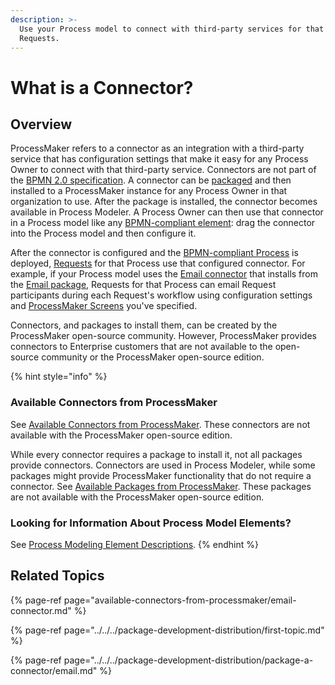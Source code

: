 ```yaml
---
description: >-
  Use your Process model to connect with third-party services for that Process's
  Requests.
---
```


# What is a Connector?

## Overview

ProcessMaker refers to a connector as an integration with a third-party service that has configuration settings that make it easy for any Process Owner to connect with that third-party service. Connectors are not part of the [BPMN 2.0 specification](https://www.omg.org/spec/BPMN/2.0/About-BPMN/). A connector can be [packaged](../../../package-development-distribution/first-topic.md) and then installed to a ProcessMaker instance for any Process Owner in that organization to use. After the package is installed, the connector becomes available in Process Modeler. A Process Owner can then use that connector in a Process model like any [BPMN-compliant element](../model-your-process/process-modeling-element-descriptions.md): drag the connector into the Process model and then configure it.

After the connector is configured and the [BPMN-compliant Process](../validate-bpmn-2.0-compliance.md) is deployed, [Requests](../../../using-processmaker/requests/what-is-a-request.md) for that Process use that configured connector. For example, if your Process model uses the [Email connector](available-connectors-from-processmaker/email-connector.md) that installs from the [Email package](../../../package-development-distribution/package-a-connector/email.md), Requests for that Process can email Request participants during  each Request's workflow using configuration settings and [ProcessMaker Screens](../../design-forms/screens-builder/types-for-screens.md#email) you've specified.

Connectors, and packages to install them, can be created by the ProcessMaker open-source community. However, ProcessMaker provides connectors to Enterprise customers that are not available to the open-source community or the ProcessMaker open-source edition.

{% hint style="info" %}
### Available Connectors from ProcessMaker

See [Available Connectors from ProcessMaker](available-connectors-from-processmaker/). These connectors are not available with the ProcessMaker open-source edition.

While every connector requires a package to install it, not all packages provide connectors. Connectors are used in Process Modeler, while some packages might provide ProcessMaker functionality that do not require a connector. See [Available Packages from ProcessMaker](../../../package-development-distribution/package-a-connector/). These packages are not available with the ProcessMaker open-source edition.

### Looking for Information About Process Model Elements?

See [Process Modeling Element Descriptions](../model-your-process/process-modeling-element-descriptions.md).
{% endhint %}

## Related Topics

{% page-ref page="available-connectors-from-processmaker/email-connector.md" %}

{% page-ref page="../../../package-development-distribution/first-topic.md" %}

{% page-ref page="../../../package-development-distribution/package-a-connector/email.md" %}

